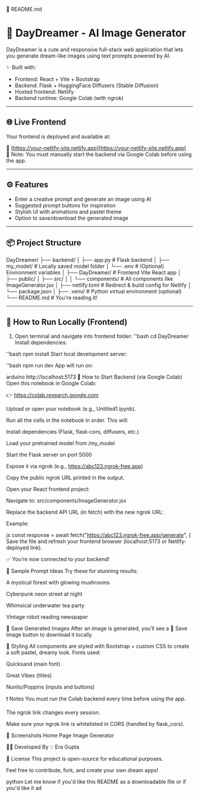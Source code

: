📄 README.md


# 🌈 DayDreamer - AI Image Generator

DayDreamer is a cute and responsive full-stack web application that lets you generate dream-like images using text prompts powered by AI.

✨ Built with:
- Frontend: React + Vite + Bootstrap
- Backend: Flask + HuggingFace Diffusers (Stable Diffusion)
- Hosted frontend: Netlify
- Backend runtime: Google Colab (with ngrok)

---

## 🌐 Live Frontend

Your frontend is deployed and available at:

🔗 [https://your-netlify-site.netlify.app](https://your-netlify-site.netlify.app)  
📝 Note: You must manually start the backend via Google Colab before using the app.

---

## ⚙️ Features

- Enter a creative prompt and generate an image using AI
- Suggested prompt buttons for inspiration
- Stylish UI with animations and pastel theme
- Option to save/download the generated image

---

## 📦 Project Structure

DayDreamer/
├── backend/
│ ├── app.py # Flask backend
│ ├── my_model/ # Locally saved model folder
│ └── .env # (Optional) Environment variables
│
├── DayDreamer/ # Frontend Vite React app
│ ├── public/
│ ├── src/
│ │ └── components/ # All components like ImageGenerator.jsx
│ ├── netlify.toml # Redirect & build config for Netlify
│ └── package.json
│
├── .venv/ # Python virtual environment (optional)
└── README.md # You're reading it!


---

## 🚀 How to Run Locally (Frontend)

1. Open terminal and navigate into frontend folder:
''bash
cd DayDreamer
Install dependencies:

''bash
npm install
Start local development server:

''bash
npm run dev
App will run on:

arduino
http://localhost:5173
🧠 How to Start Backend (via Google Colab)
Open this notebook in Google Colab:

👉 https://colab.research.google.com

Upload or open your notebook (e.g., Untitled1.ipynb).

Run all the cells in the notebook in order. This will:

Install dependencies (Flask, flask-cors, diffusers, etc.)

Load your pretrained model from /my_model

Start the Flask server on port 5000

Expose it via ngrok (e.g., https://abc123.ngrok-free.app)

Copy the public ngrok URL printed in the output.

Open your React frontend project:

Navigate to: src/components/ImageGenerator.jsx

Replace the backend API URL (in fetch) with the new ngrok URL:

Example:

js
const response = await fetch("https://abc123.ngrok-free.app/generate", {
Save the file and refresh your frontend browser (localhost:5173 or Netlify-deployed link).

✅ You’re now connected to your backend!

🧪 Sample Prompt Ideas
Try these for stunning results:

A mystical forest with glowing mushrooms

Cyberpunk neon street at night

Whimsical underwater tea party

Vintage robot reading newspaper

💾 Save Generated Images
After an image is generated, you’ll see a 💾 Save Image button to download it locally.

🎨 Styling
All components are styled with Bootstrap + custom CSS to create a soft pastel, dreamy look. Fonts used:

Quicksand (main font)

Great Vibes (titles)

Nunito/Poppins (inputs and buttons)

❗ Notes
You must run the Colab backend every time before using the app.

The ngrok link changes every session.

Make sure your ngrok link is whitelisted in CORS (handled by flask_cors).

📸 Screenshots
Home Page	Image Generator

👩‍💻 Developed By
💡 Era Gupta

📜 License
This project is open-source for educational purposes.

Feel free to contribute, fork, and create your own dream apps!

python
Let me know if you'd like this README as a downloadable file or if you'd like it ad

